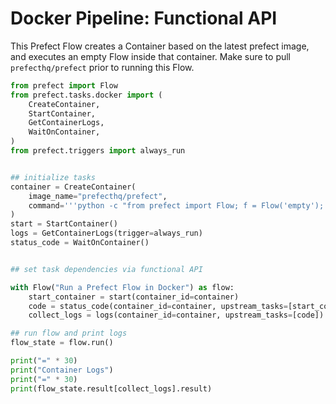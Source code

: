 # Docker Pipeline: Functional API

This Prefect Flow creates a Container based on the latest prefect image, and
executes an empty Flow inside that container.  Make sure to pull `prefecthq/prefect` prior
to running this Flow.

```python
from prefect import Flow
from prefect.tasks.docker import (
    CreateContainer,
    StartContainer,
    GetContainerLogs,
    WaitOnContainer,
)
from prefect.triggers import always_run


## initialize tasks
container = CreateContainer(
    image_name="prefecthq/prefect",
    command='''python -c "from prefect import Flow; f = Flow('empty'); f.run()"''',
)
start = StartContainer()
logs = GetContainerLogs(trigger=always_run)
status_code = WaitOnContainer()


## set task dependencies via functional API

with Flow("Run a Prefect Flow in Docker") as flow:
    start_container = start(container_id=container)
    code = status_code(container_id=container, upstream_tasks=[start_container])
    collect_logs = logs(container_id=container, upstream_tasks=[code])

## run flow and print logs
flow_state = flow.run()

print("=" * 30)
print("Container Logs")
print("=" * 30)
print(flow_state.result[collect_logs].result)
```
